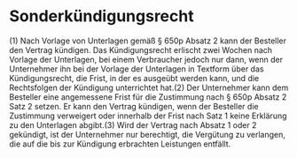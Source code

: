 # Sonderkündigungsrecht

(1) Nach Vorlage von Unterlagen gemäß § 650p Absatz 2 kann der Besteller den Vertrag kündigen. Das Kündigungsrecht erlischt zwei Wochen nach Vorlage der Unterlagen, bei einem Verbraucher jedoch nur dann, wenn der Unternehmer ihn bei der Vorlage der Unterlagen in Textform über das Kündigungsrecht, die Frist, in der es ausgeübt werden kann, und die Rechtsfolgen der Kündigung unterrichtet hat.(2) Der Unternehmer kann dem Besteller eine angemessene Frist für die Zustimmung nach § 650p Absatz 2 Satz 2 setzen. Er kann den Vertrag kündigen, wenn der Besteller die Zustimmung verweigert oder innerhalb der Frist nach Satz 1 keine Erklärung zu den Unterlagen abgibt.(3) Wird der Vertrag nach Absatz 1 oder 2 gekündigt, ist der Unternehmer nur berechtigt, die Vergütung zu verlangen, die auf die bis zur Kündigung erbrachten Leistungen entfällt. 

